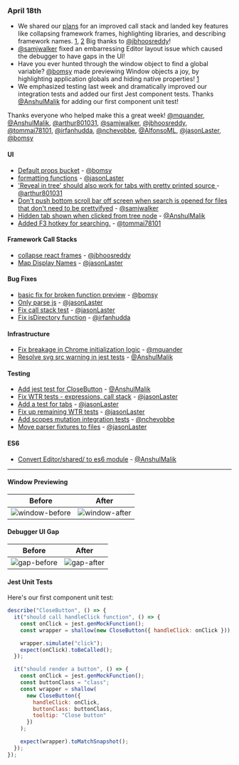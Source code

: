 
### April 18th

* We shared our [plans][post] for an improved call stack and landed key features like collapsing framework frames, highlighting libraries, and describing framework names. [1][pr-24], [2][pr-12] Big thanks to [@jbhoosreddy]!
* [@samjwalker] fixed an embarressing Editor layout issue which caused the debugger to have gaps in the UI!
* Have you ever hunted through the window object to find a global variable? [@bomsy] made previewing Window objects a joy, by highlighting application globals and hiding native properties! [1][pr-1]
* We emphasized testing last week and dramatically improved our integration tests and added our first Jest component tests. Thanks [@AnshulMalik] for adding our first component unit test!

Thanks everyone who helped make this a great week! [@mquander], [@AnshulMalik], [@arthur801031], [@samjwalker], [@jbhoosreddy], [@tommai78101], [@irfanhudda], [@nchevobbe], [@AlfonsoML], [@jasonLaster], [@bomsy]

#### UI

* [Default props bucket][pr-1] - [@bomsy]
* [formatting functions][pr-6] - [@jasonLaster]
* ['Reveal in tree' should also work for tabs with pretty printed source ][pr-8] - [@arthur801031]
* [Don't push bottom scroll bar off screen when search is opened for files that don't need to be prettyifyed][pr-10] - [@samjwalker]
* [Hidden tab shown when clicked from tree node][pr-15] - [@AnshulMalik]
* [Added F3 hotkey for searching.][pr-16] - [@tommai78101]

#### Framework Call Stacks

* [collapse react frames][pr-12] - [@jbhoosreddy]
* [Map Display Names][pr-24] - [@jasonLaster]

#### Bug Fixes

* [basic fix for broken function preview][pr-2] - [@bomsy]
* [Only parse js][pr-5] - [@jasonLaster]
* [Fix call stack test][pr-9] - [@jasonLaster]
* [Fix isDirectory function][pr-20] - [@irfanhudda]


#### Infrastructure

* [Fix breakage in Chrome initialization logic][pr-3] - [@mquander]
* [Resolve svg src warning in jest tests][pr-13] - [@AnshulMalik]


#### Testing

* [Add jest test for CloseButton][pr-11] - [@AnshulMalik]
* [Fix WTR tests - expressions, call stack][pr-14] - [@jasonLaster]
* [Add a test for tabs][pr-17] - [@jasonLaster]
* [Fix up remaining WTR tests][pr-22] - [@jasonLaster]
* [Add scopes mutation integration tests][pr-23] - [@nchevobbe]
* [Move parser fixtures to files][pr-26] - [@jasonLaster]


#### ES6
* [Convert Editor/shared/ to es6 module][pr-4] - [@AnshulMalik]



----

#### Window Previewing

|Before|After|
|---|---|
| ![window-before] | ![window-after] |

#### Debugger UI Gap

|Before|After|
|---|---|
| ![gap-before] | ![gap-after] |


#### Jest Unit Tests
Here's our first component unit test:

```js
describe("CloseButton", () => {
  it("should call handleClick function", () => {
    const onClick = jest.genMockFunction();
    const wrapper = shallow(new CloseButton({ handleClick: onClick }));

    wrapper.simulate("click");
    expect(onClick).toBeCalled();
  });

  it("should render a button", () => {
    const onClick = jest.genMockFunction();
    const buttonClass = "class";
    const wrapper = shallow(
      new CloseButton({
        handleClick: onClick,
        buttonClass: buttonClass,
        tooltip: "Close button"
      })
    );

    expect(wrapper).toMatchSnapshot();
  });
});
```


[gap-before]: https://cloud.githubusercontent.com/assets/2481105/24934571/57da2a70-1eea-11e7-86ba-f71f53df37fb.png
[gap-after]: https://cloud.githubusercontent.com/assets/2481105/24934569/51875a9e-1eea-11e7-854e-232802f60c3d.png
[window-after]: https://cloud.githubusercontent.com/assets/792924/24918230/9867b87c-1ed7-11e7-9167-36b127ff95ea.png
[window-before]: https://cloud.githubusercontent.com/assets/792924/24918083/fe5ceac2-1ed6-11e7-83fa-6d6ca1f12ad3.png

[post]: https://devtools-html.github.io/debugger.html/docs/updates/call-stack-4-10-2017.html
[pr-0]:https://github.com/devtools-html/debugger.html/pull/2593
[pr-1]:https://github.com/devtools-html/debugger.html/pull/2623
[pr-2]:https://github.com/devtools-html/debugger.html/pull/2613
[pr-3]:https://github.com/devtools-html/debugger.html/pull/2617
[pr-4]:https://github.com/devtools-html/debugger.html/pull/2622
[pr-5]:https://github.com/devtools-html/debugger.html/pull/2607
[pr-6]:https://github.com/devtools-html/debugger.html/pull/2625
[pr-7]:https://github.com/devtools-html/debugger.html/pull/2620
[pr-8]:https://github.com/devtools-html/debugger.html/pull/2621
[pr-9]:https://github.com/devtools-html/debugger.html/pull/2627
[pr-10]:https://github.com/devtools-html/debugger.html/pull/2441
[pr-11]:https://github.com/devtools-html/debugger.html/pull/2628
[pr-12]:https://github.com/devtools-html/debugger.html/pull/2596
[pr-13]:https://github.com/devtools-html/debugger.html/pull/2633
[pr-14]:https://github.com/devtools-html/debugger.html/pull/2635
[pr-15]:https://github.com/devtools-html/debugger.html/pull/2640
[pr-16]:https://github.com/devtools-html/debugger.html/pull/2642
[pr-17]:https://github.com/devtools-html/debugger.html/pull/2639
[pr-18]:https://github.com/devtools-html/debugger.html/pull/2629
[pr-19]:https://github.com/devtools-html/debugger.html/pull/2648
[pr-20]:https://github.com/devtools-html/debugger.html/pull/2624
[pr-21]:https://github.com/devtools-html/debugger.html/pull/2649
[pr-22]:https://github.com/devtools-html/debugger.html/pull/2661
[pr-23]:https://github.com/devtools-html/debugger.html/pull/2655
[pr-24]:https://github.com/devtools-html/debugger.html/pull/2657
[pr-25]:https://github.com/devtools-html/debugger.html/pull/2664
[pr-26]:https://github.com/devtools-html/debugger.html/pull/2665
[@jasonLaster]:http://github.com/jasonLaster
[@bomsy]:http://github.com/bomsy
[@mquander]:http://github.com/mquander
[@AnshulMalik]:http://github.com/AnshulMalik
[@arthur801031]:http://github.com/arthur801031
[@samjwalker]:http://github.com/samjwalker
[@jbhoosreddy]:http://github.com/jbhoosreddy
[@tommai78101]:http://github.com/tommai78101
[@irfanhudda]:http://github.com/irfanhudda
[@nchevobbe]:http://github.com/nchevobbe
[@AlfonsoML]:http://github.com/AlfonsoML
